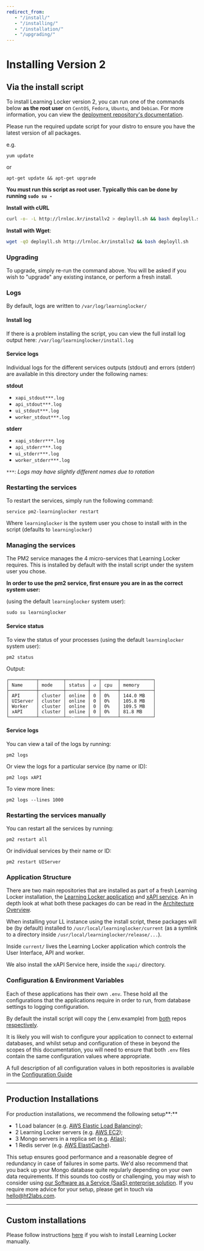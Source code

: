 ```yaml
---
redirect_from: 
   - "/install/"
   - "/installing/"
   - "/installation/"
   - "/upgrading/"
---
```


# Installing Version 2

## Via the install script

To install Learning Locker version 2, you can run one of the commands below **as the root user** on `CentOS`, `Fedora`, `Ubuntu`, and `Debian`. For more information, you can view the [deployment repository's documentation](https://github.com/LearningLocker/deploy).

Please run the required update script for your distro to ensure you have the latest version of all packages.

e.g.
```
yum update
```
or
```
apt-get update && apt-get upgrade
```


**You must run this script as root user. Typically this can be done by running `sudo su -`**

**Install with cURL**
```sh
curl -o- -L http://lrnloc.kr/installv2 > deployll.sh && bash deployll.sh
```
**Install with Wget**:
```sh
wget -qO deployll.sh http://lrnloc.kr/installv2 && bash deployll.sh
```

### Upgrading
To upgrade, simply re-run the command above. You will be asked if you wish to "upgrade" any existing instance, or perform a fresh install.

### Logs

By default, logs are written to `/var/log/learninglocker/`

#### Install log

If there is a problem installing the script, you can view the full install log output here:
`/var/log/learninglocker/install.log`

#### Service logs

Individual logs for the different services outputs (stdout) and errors (stderr) are available in this directory under the following names:

**stdout**
* `xapi_stdout***.log`
* `api_stdout***.log`
* `ui_stdout***.log`
* `worker_stdout***.log`

**stderr**
* `xapi_stderr***.log`
* `api_stderr***.log`
* `ui_stderr***.log`
* `worker_stderr***.log`

`***`: _Logs may have slightly different names due to rotation_


### Restarting the services
To restart the services, simply run the following command: 
```
service pm2-learninglocker restart
```
Where `learninglocker` is the system user you chose to install with in the script (defaults to `learninglocker`)

### Managing the services

The PM2 service manages the 4 micro-services that Learning Locker requires. This is installed by default with the install script under the system user you chose. 

**In order to use the pm2 service, first ensure you are in as the correct system user:**

(using the default `learninglocker` system user):
```
sudo su learninglocker
```

#### Service status
To view the status of your processes (using the default `learninglocker` system user):
```
pm2 status
```

Output:
```
┌──────────┬─────────┬────────┬───┬──────┬────────────┐
│ Name     │ mode    │ status │ ↺ │ cpu  │ memory     │
├──────────┼─────────┼────────┼───┼──────┼────────────┤
│ API      │ cluster │ online │ 0 │ 0%   │ 144.0 MB   │
│ UIServer │ cluster │ online │ 0 │ 0%   │ 105.8 MB   │
│ Worker   │ cluster │ online │ 0 │ 0%   │ 109.5 MB   │
│ xAPI     │ cluster │ online │ 0 │ 0%   │ 81.8 MB    │
└──────────┴─────────┴──-─────┴───┴──────┴────────────┘
```

#### Service logs

You can view a tail of the logs by running:
```
pm2 logs
```

Or view the logs for a particular service (by name or ID):
```
pm2 logs xAPI
```

To view more lines:
```
pm2 logs --lines 1000
```

### Restarting the services manually
You can restart all the services by running:
```
pm2 restart all
```

Or individual services by their name or ID:
```
pm2 restart UIServer
```


### Application Structure

There are two main repositories that are installed as part of a fresh Learning Locker installation, the [Learning Locker application](https://github.com/LearningLocker/learninglocker) and [xAPI service](https://github.com/LearningLocker/xapi-service). An in depth look at what both these packages do can be read in the [Architecture Overview](../overview-architecture).

When installing your LL instance using the install script, these packages will be (by default) installed to `/usr/local/learninglocker/current` (as a symlink to a directory inside `/usr/local/learninglocker/release/...`).

Inside `current/` lives the Learning Locker application which controls the User Interface, API and worker.

We also install the xAPI Service here, inside the `xapi/` directory.


### Configuration & Environment Variables

Each of these applications has their own `.env`. These hold all the configurations that the applications require in order to run, from database settings to logging configuration.

By default the install script will copy the (.env.example) from [both](https://github.com/LearningLocker/learninglocker/blob/master/.env.example) repos [respectively](https://github.com/LearningLocker/xapi-service/blob/master/.env.example).

It is likely you will wish to configure your application to connect to external databases, and whilst setup and configuration of these in beyond the scopes of this documentation, you will need to ensure that both `.env` files contain the same configuration values where appropriate.

A full description of all configuration values in both repositories is available in the [Configuration Guide](../guides-configuring)

___

## Production Installations
For production installations, we recommend the following setup**:**

* 1 Load balancer (e.g. [AWS Elastic Load Balancing](https://aws.amazon.com/elasticloadbalancing/));
* 2 Learning Locker servers (e.g. [AWS EC2](https://aws.amazon.com/ec2/));
* 3 Mongo servers in a replica set (e.g. [Atlas](https://www.mongodb.com/cloud/atlas));
* 1 Redis server (e.g. [AWS ElastiCache](https://aws.amazon.com/elasticache/)).

This setup ensures good performance and a reasonable degree of redundancy in case of failures in some parts. We'd also recommend that you back up your Mongo database quite regularly depending on your own data requirements. If this sounds too costly or challenging, you may wish to consider using [our Software as a Service (SaaS) enterprise solution](https://www.ht2labs.com/learning-locker/). If you require more advice for your setup, please get in touch via [hello@ht2labs.com](mailto:hello@ht2labs.com).

___

## Custom installations

Please follow instructions [here](../guides-custom-installation) if you wish to install Learning Locker manually.
